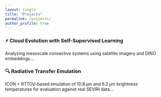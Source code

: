```yaml
---
layout: single
title: "Projects"
permalink: /projects/
author_profile: true
---
```


### ⚡ Cloud Evolution with Self-Supervised Learning

Analyzing mesoscale convective systems using satellite imagery and DINO embeddings...

### 🔍 Radiative Transfer Emulation

ICON + RTTOV-based emulation of 10.8 µm and 6.2 µm brightness temperatures for evaluation against real SEVIRI data...
